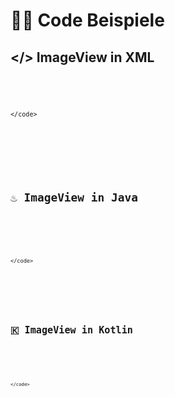 # 👨‍💻 Code Beispiele


## </> ImageView in XML <!-- .element: class="fragment semi-fade-out shrink" style="" -->
<pre>
    <code data-trim data-noescape data-line-numbers="1|2|3|4|5|6|7">
        <script type="text/template">
<ImageView
    android:id="@+id/imageView"
    android:layout_width="wrap_content"
    android:layout_height="wrap_content"
    android:src="@drawable/example_image"
    android:contentDescription="Beispielbild"
    android:scaleType="centerCrop" />
        </script>
    </code>
</pre> <!-- .element: class="fragment r-frame" style="" -->


## ♨️ ImageView in Java <!-- .element: class="fragment semi-fade-out shrink" style="" -->
<pre>
    <code data-trim data-noescape data-line-numbers="5|7-9|11-18|">
        <script type="text/template">
import android.os.Bundle;
import android.widget.ImageView;
import androidx.appcompat.app.AppCompatActivity;
 
public class MainActivity extends AppCompatActivity {
    @Override
    protected void onCreate(Bundle savedInstanceState) {
        super.onCreate(savedInstanceState);
        setContentView(R.layout.activity_main);
 
        ImageView imageView = findViewById(R.id.imageView);
        imageView.setImageResource(R.drawable.example_image);
        imageView.setScaleType(
            ImageView
            .ScaleType
            .CENTER_CROP);
        imageView.setContentDescription("Beispielbild");
    }
}
        </script>
    </code>
</pre> <!-- .element: class="fragment r-frame" style="" -->


## 🇰 ImageView in Kotlin <!-- .element: class="fragment semi-fade-out shrink" style="" -->
<pre>
    <code data-trim data-noescape data-line-numbers="5|6-8|10-15|16-21|22-26">
        <script type="text/template">
import android.widget.ImageView
import androidx.appcompat.app.AppCompatActivity
import android.os.Bundle
 
class MainActivity : AppCompatActivity() {
    override fun onCreate(savedInstanceState: Bundle?) {
        super.onCreate(savedInstanceState)
        setContentView(R.layout.activity_main)
 
        val imageView: ImageView = findViewById
        (
            R
            .id
            .imageView
        )
        imageView.setImageResource
        (
            R
            .drawable
            .example_image
        )
        imageView.scaleType = ImageView
        .ScaleType
        .CENTER_CROP
        imageView.contentDescription = "Beispielbild"
    }
}
        </script>
    </code>
</pre> <!-- .element: class="fragment r-frame" style="" -->